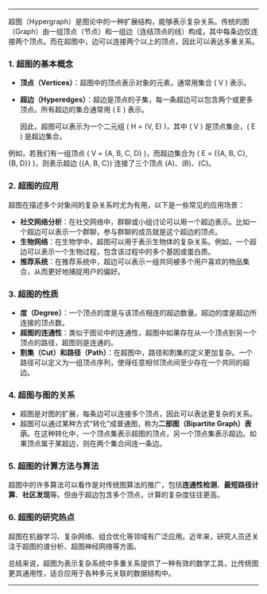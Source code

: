 
---

超图（Hypergraph）是图论中的一种扩展结构，能够表示复杂关系。传统的图（Graph）由一组顶点（节点）和一组边（连结顶点的线）构成，其中每条边仅连接两个顶点。而在超图中，边可以连接两个以上的顶点，因此可以表达多重关系。

### 1. **超图的基本概念**

- **顶点（Vertices）**：超图中的顶点表示对象的元素，通常用集合 \( V \) 表示。
- **超边（Hyperedges）**：超边是顶点的子集，每一条超边可以包含两个或更多顶点。所有超边的集合通常用 \( E \) 表示。
  
  因此，超图可以表示为一个二元组 \( H = (V, E) \)，其中 \( V \) 是顶点集合，\( E \) 是超边集合。

例如，若我们有一组顶点 \( V = \{A, B, C, D\} \)，而超边集合为 \( E = \{\{A, B, C\}, \{B, D\}\} \)，则表示超边 \(\{A, B, C\}\) 连接了三个顶点 \(A\)、\(B\)、\(C\)。

### 2. **超图的应用**

超图在描述多个对象间的复杂关系时尤为有用，以下是一些常见的应用场景：

- **社交网络分析**：在社交网络中，群聊或小组讨论可以用一个超边表示。比如一个超边可以表示一个群聊，参与群聊的成员就是这个超边的顶点。
- **生物网络**：在生物学中，超图可以用于表示生物体的复杂关系。例如，一个超边可以表示一个生物过程，包含该过程中的多个基因或蛋白质。
- **推荐系统**：在推荐系统中，超边可以表示一组共同被多个用户喜欢的物品集合，从而更好地捕捉用户的偏好。

### 3. **超图的性质**

- **度（Degree）**：一个顶点的度是与该顶点相连的超边数量。超边的度是超边所连接的顶点数。
- **超图的连通性**：类似于图论中的连通性，超图中如果存在从一个顶点到另一个顶点的路径，超图则是连通的。
- **割集（Cut）和路径（Path）**：在超图中，路径和割集的定义更加复杂。一个路径可以定义为一组顶点序列，使得任意相邻顶点间至少存在一个共同的超边。

### 4. **超图与图的关系**

- 超图是对图的扩展，每条边可以连接多个顶点，因此可以表达更复杂的关系。
- 超图可以通过某种方式“转化”成普通图，称为**二部图（Bipartite Graph）表示**。在这种转化中，一个顶点集表示超图的顶点，另一个顶点集表示超边。如果顶点属于某超边，则在两个集合间连一条边。

### 5. **超图的计算方法与算法**

超图中的许多算法可以看作是对传统图算法的推广，包括**连通性检测**、**最短路径计算**、**社区发现**等。但由于超边包含多个顶点，计算的复杂度往往更高。

### 6. **超图的研究热点**

超图在机器学习、复杂网络、组合优化等领域有广泛应用。近年来，研究人员还关注于超图的谱分析、超图神经网络等方面。

总结来说，超图为表示复杂系统中多重关系提供了一种有效的数学工具，比传统图更具通用性，适合应用于各种多元关联的数据结构中。

---


